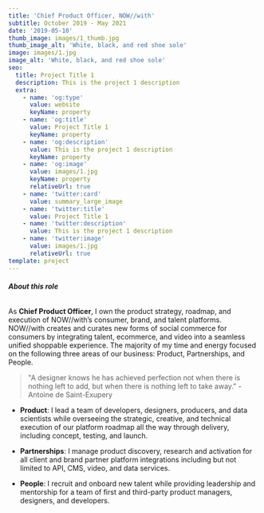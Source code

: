 ```yaml
---
title: 'Chief Product Officer, NOW//with'
subtitle: October 2019 - May 2021
date: '2019-05-10'
thumb_image: images/1_thumb.jpg
thumb_image_alt: 'White, black, and red shoe sole'
image: images/1.jpg
image_alt: 'White, black, and red shoe sole'
seo:
  title: Project Title 1
  description: This is the project 1 description
  extra:
    - name: 'og:type'
      value: website
      keyName: property
    - name: 'og:title'
      value: Project Title 1
      keyName: property
    - name: 'og:description'
      value: This is the project 1 description
      keyName: property
    - name: 'og:image'
      value: images/1.jpg
      keyName: property
      relativeUrl: true
    - name: 'twitter:card'
      value: summary_large_image
    - name: 'twitter:title'
      value: Project Title 1
    - name: 'twitter:description'
      value: This is the project 1 description
    - name: 'twitter:image'
      value: images/1.jpg
      relativeUrl: true
template: project
---
```

###### **About this role**

As **Chief Product Officer**, I own the product strategy, roadmap, and execution of NOW//with’s consumer, brand, and talent platforms.  NOW//with creates and curates new forms of social commerce for consumers by integrating talent, ecommerce, and video into a seamless unified shoppable experience. The majority of my time and energy focused on the following three areas of our business: Product, Partnerships, and People.

> "A designer knows he has achieved perfection not when there is nothing left to add, but when there is nothing left to take away." -Antoine de Saint-Exupery

*   **Product**: I lead a team of developers, designers, producers, and data scientists while overseeing the strategic, creative, and technical execution of our platform roadmap all the way through delivery, including concept, testing, and launch.

<!---->

*   **Partnerships**: I manage product discovery, research and activation for all client and brand partner platform integrations including but not limited to API, CMS, video, and data services.

<!---->

*   **People**: I recruit and onboard new talent while providing leadership and mentorship for a team of first and third-party product managers, designers, and developers.
